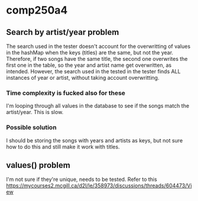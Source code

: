 # comp250a4

## Search by artist/year problem
The search used in the tester doesn't account for the overwritting of values in the hashMap when the keys (titles) are the same, but not the year. Therefore, if two songs have the same title, the second one overwrites the first one in the table, so the year and artist name get overwritten, as intended.
However, the search used in the tested in the tester finds ALL instances of year or artist, without taking account overwritting.

### Time complexity is fucked also for these
I'm looping through all values in the database to see if the songs match the artist/year. This is slow.

### Possible solution
I should be storing the songs with years and artists as keys, but not sure how to do this and still make it work with titles.

## values() problem
I'm not sure if they're unique, needs to be tested. Refer to this https://mycourses2.mcgill.ca/d2l/le/358973/discussions/threads/604473/View
